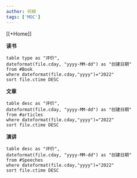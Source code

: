 ```yaml
---
author: 何柳
tags: ['MOC']
---
```

[[+Home]]


**读书**
```dataview
table type as "评价",
dateformat(file.cday, "yyyy-MM-dd") as "创建日期"
from #Book 
where dateformat(file.cday,"yyyy")="2022"
sort file.ctime DESC
```

**文章**

```dataview
table desc as "评价",
dateformat(file.cday, "yyyy-MM-dd") as "创建日期"
from #articles  
where dateformat(file.cday,"yyyy")="2022"
sort file.ctime DESC
```

**演讲**

```dataview
table desc as "评价",
dateformat(file.cday, "yyyy-MM-dd") as "创建日期"
from #Speeches  
where dateformat(file.cday,"yyyy")="2022"
sort file.ctime DESC
```

